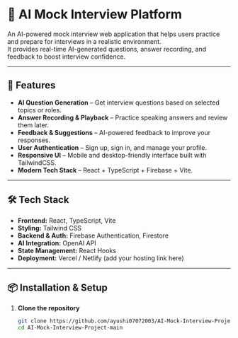 # 🤖 AI Mock Interview Platform

An AI-powered mock interview web application that helps users practice and prepare for interviews in a realistic environment.  
It provides real-time AI-generated questions, answer recording, and feedback to boost interview confidence.

---

## 🚀 Features

- **AI Question Generation** – Get interview questions based on selected topics or roles.
- **Answer Recording & Playback** – Practice speaking answers and review them later.
- **Feedback & Suggestions** – AI-powered feedback to improve your responses.
- **User Authentication** – Sign up, sign in, and manage your profile.
- **Responsive UI** – Mobile and desktop-friendly interface built with TailwindCSS.
- **Modern Tech Stack** – React + TypeScript + Firebase + Vite.

---

## 🛠 Tech Stack

- **Frontend:** React, TypeScript, Vite
- **Styling:** Tailwind CSS
- **Backend & Auth:** Firebase Authentication, Firestore
- **AI Integration:** OpenAI API
- **State Management:** React Hooks
- **Deployment:** Vercel / Netlify (add your hosting link here)



---

## 📦 Installation & Setup

1. **Clone the repository**
   ```bash
   git clone https://github.com/ayushi07072003/AI-Mock-Interview-Project-main.git
   cd AI-Mock-Interview-Project-main

